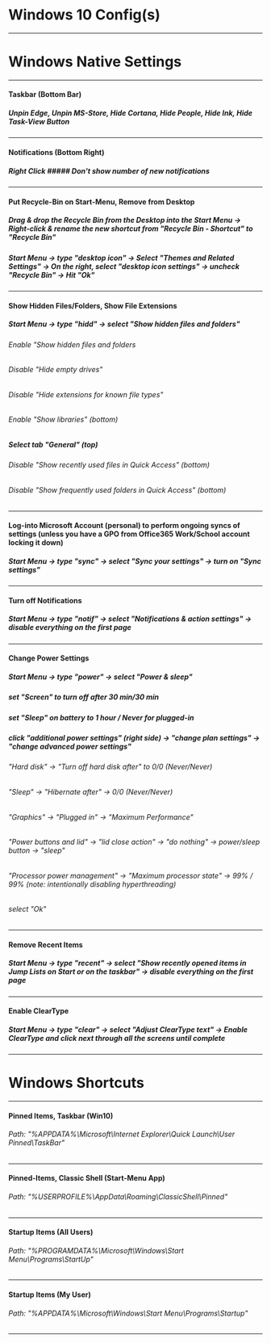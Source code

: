 # Windows 10 Config(s)
***
# Windows Native Settings
***
#### Taskbar (Bottom Bar)
##### Unpin Edge, Unpin MS-Store, Hide Cortana, Hide People, Hide Ink, Hide Task-View Button
***
#### Notifications (Bottom Right)
##### Right Click ##### Don't show number of new notifications
***
#### Put Recycle-Bin on Start-Menu, Remove from Desktop
##### Drag & drop the Recycle Bin from the Desktop into the Start Menu -> Right-click & rename the new shortcut from "Recycle Bin - Shortcut" to "Recycle Bin"
##### Start Menu -> type "desktop icon" -> Select "Themes and Related Settings" -> On the right, select "desktop icon settings" -> uncheck "Recycle Bin" -> Hit "Ok"
***
#### Show Hidden Files/Folders, Show File Extensions
##### Start Menu -> type "hidd" -> select "Show hidden files and folders"
###### Enable "Show hidden files and folders
###### Disable "Hide empty drives"
###### Disable "Hide extensions for known file types"
###### Enable "Show libraries" (bottom)
##### Select tab "General" (top)
###### Disable "Show recently used files in Quick Access" (bottom)
###### Disable "Show frequently used folders in Quick Access" (bottom)
***
#### Log-into Microsoft Account (personal) to perform ongoing syncs of settings (unless you have a GPO from Office365 Work/School account locking it down)
##### Start Menu -> type "sync" -> select "Sync your settings" -> turn on "Sync settings"
***
#### Turn off Notifications
##### Start Menu -> type "notif" -> select "Notifications & action settings" -> disable everything on the first page
***
#### Change Power Settings
##### Start Menu -> type "power" -> select "Power & sleep"
##### set "Screen" to turn off after 30 min/30 min
##### set "Sleep" on battery to 1 hour / Never for plugged-in
##### click "additional power settings" (right side) -> "change plan settings" -> "change advanced power settings"
###### "Hard disk" -> "Turn off hard disk after" to 0/0 (Never/Never)
###### "Sleep" -> "Hibernate after" -> 0/0 (Never/Never)
###### "Graphics" -> "Plugged in" -> "Maximum Performance"
###### "Power buttons and lid" -> "lid close action" -> "do nothing" -> power/sleep button -> "sleep"
###### "Processor power management" -> "Maximum processor state" -> 99% / 99% (note: intentionally disabling hyperthreading)
###### select "Ok" 
***
#### Remove Recent Items
##### Start Menu -> type "recent" -> select "Show recently opened items in Jump Lists on Start or on the taskbar" -> disable everything on the first page
***
#### Enable ClearType
##### Start Menu -> type "clear" -> select "Adjust ClearType text" -> Enable ClearType and click next through all the screens until complete
***
# Windows Shortcuts
***
#### Pinned Items, Taskbar (Win10)
###### Path:  "%APPDATA%\Microsoft\Internet Explorer\Quick Launch\User Pinned\TaskBar"
***
#### Pinned-Items, Classic Shell (Start-Menu App)
###### Path:  "%USERPROFILE%\AppData\Roaming\ClassicShell\Pinned"
***
#### Startup Items (All Users)
###### Path:  "%PROGRAMDATA%\Microsoft\Windows\Start Menu\Programs\StartUp"
***
#### Startup Items (My User)
###### Path:  "%APPDATA%\Microsoft\Windows\Start Menu\Programs\Startup"
***